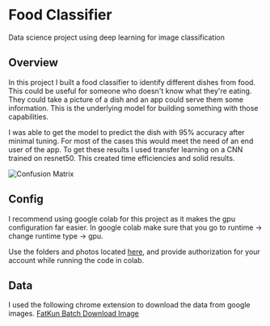 # Food Classifier 
Data science project using deep learning for image classification 

## Overview 
In this project I built a food classifier to identify different dishes from food. This could be useful for someone who doesn't know what they're eating. They could take a picture of a dish and an app could serve them some information. This is the underlying model for building something with those capabilities. 

I was able to get the model to predict the dish with 95% accuracy after minimal tuning. For most of the cases this would meet the need of an end user of the app. To get these results I used transfer learning on a CNN trained on resnet50. This created time efficiencies and solid results. 

![Confusion Matrix](https://ibb.co/CHmwjY9)

## Config
I recommend using google colab for this project as it makes the gpu configuration far easier. In google colab make sure that you go to runtime -> change runtime type -> gpu. 

Use the folders and photos located [here](https://drive.google.com/drive/folders/11h_XOMIe_W67PJ7TSix-dPVcLrXO4H7P?usp=sharing), and provide authorization for your account while running the code in colab.

## Data 
I used the following chrome extension to download the data from google images. [FatKun Batch Download Image](https://chrome.google.com/webstore/detail/fatkun-batch-download-ima/nnjjahlikiabnchcpehcpkdeckfgnohf?hl=en)
